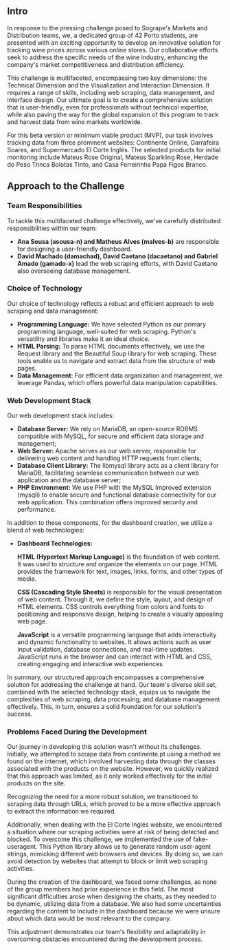 ## Intro

In response to the pressing challenge posed to Sogrape's Markets and Distribution teams, we, a dedicated group of 42 Porto students, are presented with an exciting opportunity to develop an innovative solution for tracking wine prices across various online stores. Our collaborative efforts seek to address the specific needs of the wine industry, enhancing the company's market competitiveness and distribution efficiency.

This challenge is multifaceted, encompassing two key dimensions: the Technical Dimension and the Visualization and Interaction Dimension. It requires a range of skills, including web scraping, data management, and interface design. Our ultimate goal is to create a comprehensive solution that is user-friendly, even for professionals without technical expertise, while also paving the way for the global expansion of this program to track and harvest data from wine markets worldwide.

For this beta version or minimum viable product (MVP), our task involves tracking data from three prominent websites: Continente Online, Garrafeira Soares, and Supermercado El Corte Inglés. The selected products for initial monitoring include Mateus Rose Original, Mateus Sparkling Rose, Herdade do Peso Trinca Bolotas Tinto, and Casa Ferreirinha Papa Figos Branco.

## Approach to the Challenge

### Team Responsibilities

To tackle this multifaceted challenge effectively, we've carefully distributed responsibilities within our team:

- **Ana Sousa (asousa-n) and Matheus Alves (malves-b)** are responsible for designing a user-friendly dashboard.
- **David Machado (damachad), David Caetano (dacaetano) and Gabriel Amado (gamado-x)** lead the web scraping efforts, with David Caetano also overseeing database management.

### Choice of Technology

Our choice of technology reflects a robust and efficient approach to web scraping and data management:

- **Programming Language:** We have selected Python as our primary programming language, well-suited for web scraping. Python's versatility and libraries make it an ideal choice.
- **HTML Parsing:** To parse HTML documents effectively, we use the Request library and the Beautiful Soup library for web scraping. These tools enable us to navigate and extract data from the structure of web pages.
- **Data Management:** For efficient data organization and management, we leverage Pandas, which offers powerful data manipulation capabilities.

### Web Development Stack

Our web development stack includes:

- **Database Server:** We rely on MariaDB, an open-source RDBMS compatible with MySQL, for secure and efficient data storage and management;
- **Web Server:** Apache serves as our web server, responsible for delivering web content and handling HTTP requests from clients;
- **Database Client Library:** The libmysql library acts as a client library for MariaDB, facilitating seamless communication between our web application and the database server;
- **PHP Environment:** We use PHP with the MySQL Improved extension (mysqli) to enable secure and functional database connectivity for our web application. This combination offers improved security and performance.

In addition to these components, for the dashboard creation, we utilize a blend of web technologies:

- **Dashboard Technologies:**
    
    **HTML (Hypertext Markup Language)** is the foundation of web content. It was used to structure and organize the elements on our page. HTML provides the framework for text, images, links, forms, and other types of media.
    
    **CSS  (Cascading Style Sheets)** is responsible for the visual presentation of web content. Through it, we define the style, layout, and design of HTML elements. CSS controls everything from colors and fonts to positioning and responsive design, helping to create a visually appealing web page.
    
    **JavaScript** is a versatile programming language that adds interactivity and dynamic functionality to websites. It allows actions such as user input validation, database connections, and real-time updates. JavaScript runs in the browser and can interact with HTML and CSS, creating engaging and interactive web experiences.
    

In summary, our structured approach encompasses a comprehensive solution for addressing the challenge at hand. Our team's diverse skill set, combined with the selected technology stack, equips us to navigate the complexities of web scraping, data processing, and database management effectively. This, in turn, ensures a solid foundation for our solution's success.

### Problems Faced During the Development

Our journey in developing this solution wasn't without its challenges. Initially, we attempted to scrape data from continente.pt using a method we found on the internet, which involved harvesting data through the classes associated with the products on the website. However, we quickly realized that this approach was limited, as it only worked effectively for the initial products on the site.

Recognizing the need for a more robust solution, we transitioned to scraping data through URLs, which proved to be a more effective approach to extract the information we required.

Additionally, when dealing with the El Corte Inglés website, we encountered a situation where our scraping activities were at risk of being detected and blocked. To overcome this challenge, we implemented the use of fake-useragent. This Python library allows us to generate random user-agent strings, mimicking different web browsers and devices. By doing so, we can avoid detection by websites that attempt to block or limit web scraping activities.

During the creation of the dashboard, we faced some challenges, as none of the group members had prior experience in this field. The most significant difficulties arose when designing the charts, as they needed to be dynamic, utilizing data from a database. We also had some uncertainties regarding the content to include in the dashboard because we were unsure about which data would be most relevant to the company.

This adjustment demonstrates our team's flexibility and adaptability in overcoming obstacles encountered during the development process.
